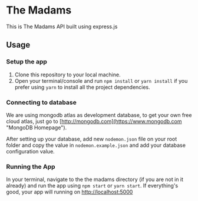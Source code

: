 The Madams
======
This is The Madams API built using express.js

## Usage
### Setup the app
1. Clone this repository to your local machine.
2. Open your terminal/console and run `npm install` or `yarn install` if you prefer using `yarn` to install all the project dependencies.

### Connecting to database
We are using mongodb atlas as development database, to get your own free cloud atlas, just go to [http://mongodb.com](https://www.mongodb.com "MongoDB Homepage").

After setting up your database, add new `nodemon.json` file on your root folder and copy the value in `nodemon.example.json` and add your database configuration value.

### Running the App
In your terminal, navigate to the the madams directory (if you are not in it already) and run the app using `npm start` or `yarn start`. If everything's good, your app will running on [http://localhost:5000](http://localhost:5000 "localhost:5000")
